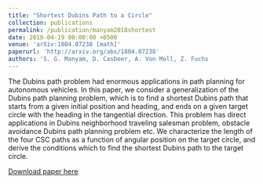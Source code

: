 ```yaml
---
title: "Shortest Dubins Path to a Circle"
collection: publications
permalink: /publication/manyam2018shortest
date: 2018-04-19 00:00:00 +0500
venue: 'arXiv:1804.07238 [math]'
paperurl: 'http://arxiv.org/abs/1804.07238'
authors: 'S. G. Manyam, D. Casbeer, A. Von Moll, Z. Fuchs
---
```

The Dubins path problem had enormous applications in path planning for autonomous vehicles. In this paper, we consider a generalization of the Dubins path planning problem, which is to find a shortest Dubins path that starts from a given initial position and heading, and ends on a given target circle with the heading in the tangential direction. This problem has direct applications in Dubins neighborhood traveling salesman problem, obstacle avoidance Dubins path planning problem etc. We characterize the length of the four CSC paths as a function of angular position on the target circle, and derive the conditions which to find the shortest Dubins path to the target circle.

[Download paper here](http://arxiv.org/abs/1804.07238)
